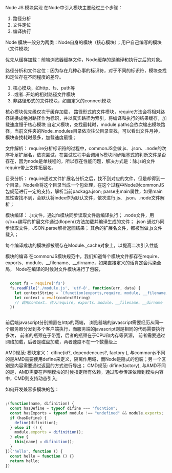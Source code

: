Node JS 模块实现
在Node中引入模块主要经过三个步骤：
1. 路径分析
2. 文件定位
3. 编译执行

Node 模块一般分为两类：Node自身的模块（核心模块）；用户自己编写的模块（文件模块）

优先从缓存加载：前端浏览器缓存文件，Node缓存的是编译和执行之后的对象。

路径分析和文件定位：因为存在几种心事的标识符，对于不同的标识符，模块查找和定位存在不同程度的差异。
1. 核心模块，如http、fs、path等
2. .或者..开始的相对路径文件模块
3. 非路径形式的文件模块，如自定义的connect模块

核心模块优先级仅次于缓存加载，
路径形式的文件模块，require方法会将相对路径转换成绝对路径作为标识，并以真实路径为索引，将编译和执行的结果缓存，加载速度慢于核心模块
自定义模块，查找最耗时，module.paths会依次输出模块路径，当前文件夹的Node_modules目录依次往父目录查找，可以看出文件月神，模块查找耗时最多，加载速度最慢；

文件解析：
require分析标识符的过程中，commonJS会做.js、.json、.node的次序补足扩展名，依次尝试，在尝试过程中会调用fs模块同步阻塞式的判断文件是否存在，因为node是单线程的，所以存在性能问题，解决方式是：除.js的文件require带上文件拓展名，

目录分析：
require通过文件扩展名分析之后，找不到对应的文件，但是却得到一个目录，Node会将这个目录当成一个包处理，在这个过程中Node对commonJS包规范进行一定的支持，解析当前packaga.json; parse出main属性，如果main属性查找不到，会默认将index作为默认文件，依次进行.js、.json、.node文件解析；

模块编译：
.js文件，通过fs模块同步读取文件后编译执行；
.node文件，用c/c++编写的扩展文件通过dlopen()方法加载并编译生成的文件；
.json 通过fs同步读取文件，JSON.parse解析返回结果；
其余的扩展名文件，都被当做.js文件载入；

每个编译成功的模块都被缓存在Module._cache对象上，以提高二次引入性能

模块的编译
在commonJS模块规范中，我们知道每个模块文件都存在require、exports、module、__filename、__dirname，如果直接定义的话肯定会污染全局，
Node在编译的时候对文件模块进行了包装，

```js

  const fs = require('fs')
  fs.readFile('./module.js', 'utf-8', function(err, data) {
    let contextString = `(function(exports,require, module, __filename, __dirname) { \n ${data} \n})`
    let context = eval(contextString)
    // 调用context. 传入require, exports、module、__filename、__dirname
  })
  
```

前后端javascript分别搁置在http的两端，
浏览器端的javascript需要经历从同一个服务器分发到多个客户端执行，而服务端的javascript则是相同的代码需要执行多次，
前者的瓶颈在于带宽，后者的瓶颈在于CPU和内存等资源，
前者需要通过网络加载，后者是磁盘加载，两者速度不在一个数量级上

AMD规范:
模块定义： difine(id?, dependencues?, factory ), 与commonjs不同的是AMD需要使用define来定义，隔离作用域，而Node是隐式的包装；另一个区别是内容需要通过返回的方式进行导出；
CMD规范: difine(factory), 与AMD不同的是，AMD需要在声明模块的时候指定所有依赖，通过形参传递依赖到模块内容中，CMD则支持动态引入;

如何开发兼容多模块的包：

```js

;(function(name, difinition) {
  const hasDefine = typeof difine === "fucntion";
  const hasExports = typeof module !== "undefined" && module.exports;
  if (hasDefine) {
    define(difinition);
  } else if () {
    module.exports = difinition();
  } else {
    this[name] = difinition();
  }
})('hello', function () {
  const hello = function () {}
  return hello;
})

```
